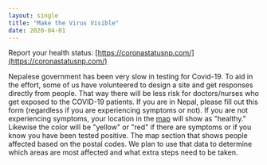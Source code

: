 ```yaml
---
layout: single
title: "Make the Virus Visible"
date: 2020-04-01
---
```



Report your health status: [https://coronastatusnp.com/](https://coronastatusnp.com/)

Nepalese government has been very slow in testing for Covid-19. To aid in the effort, some of us have volunteered to design a site and get responses directly from people. That way there will be less risk for doctors/nurses who get exposed to the COVID-19 patients. If you are in Nepal, please fill out this form (regardless if you are experiencing symptoms or not). If you are not experiencing symptoms, your location in the [map](https://coronastatusnp.com/map) will show as "healthy." Likewise the color will be "yellow" or "red" if there are symptoms or if you know you have been tested positive.  The map section that shows people affected based on the postal codes. We plan to use that data to determine which areas are most affected and what extra steps need to be taken. 



